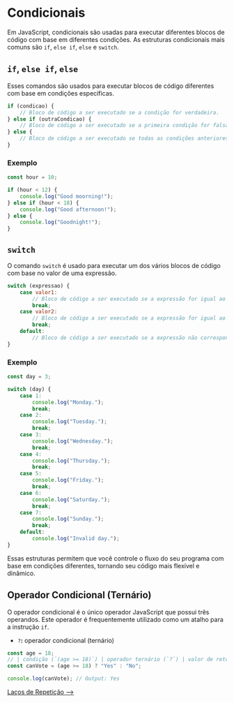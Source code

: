 # Condicionais

Em JavaScript, condicionais são usadas para executar diferentes blocos de código com base em diferentes condições. As estruturas condicionais mais comuns são `if`, `else if`, `else` e `switch`.

## `if`, `else if`, `else`

Esses comandos são usados para executar blocos de código diferentes com base em condições específicas.

```JavaScript
if (condicao) {
    // Bloco de código a ser executado se a condição for verdadeira.
} else if (outraCondicao) {
    // Bloco de código a ser executado se a primeira condição for falsa e esta condição for verdadeira.
} else {
    // Bloco de código a ser executado se todas as condições anteriores forem falsas.
}
```

### Exemplo

```JavaScript
const hour = 10;

if (hour < 12) {
    console.log("Good moorning!");
} else if (hour < 18) {
    console.log("Good afternoon!");
} else {
    console.log("Goodnight!");
}
```

## `switch`

O comando `switch` é usado para executar um dos vários blocos de código com base no valor de uma expressão.

```JavaScript
switch (expressao) {
    case valor1:
        // Bloco de código a ser executado se a expressão for igual ao valor1.
        break;
    case valor2:
        // Bloco de código a ser executado se a expressão for igual ao valor2.
        break;
    default:
        // Bloco de código a ser executado se a expressão não corresponder a nenhum dos valores anteriores.
}
```

### Exemplo

```JavaScript
const day = 3;

switch (day) {
    case 1:
        console.log("Monday.");
        break;
    case 2:
        console.log("Tuesday.");
        break;
    case 3:
        console.log("Wednesday.");
        break;
    case 4:
        console.log("Thursday.");
        break;
    case 5:
        console.log("Friday.");
        break;
    case 6:
        console.log("Saturday.");
        break;
    case 7:
        console.log("Sunday.");
        break;
    default:
        console.log("Invalid day.");
}
```

Essas estruturas permitem que você controle o fluxo do seu programa com base em condições diferentes, tornando seu código mais flexível e dinâmico.

## <a id="ternario">Operador Condicional (Ternário)</a>

O operador condicional é o único operador JavaScript que possui três operandos. Este operador é frequentemente utilizado como um atalho para a instrução `if`.

- `?`**:** operador condicional (ternário)

```JavaScript
const age = 18;
// | condição (`(age >= 18)`) | operador ternário (`?`) | valor de retorno se a condição for verdadeira (`"YES"`) | dois pontos (`:`) | valor de retorno se a condição for falsa (`"No"`)
const canVote = (age >= 18) ? "Yes" : "No";

console.log(canVote); // Output: Yes
```

[Laços de Repetição -->](./lacos-repeticao.md)